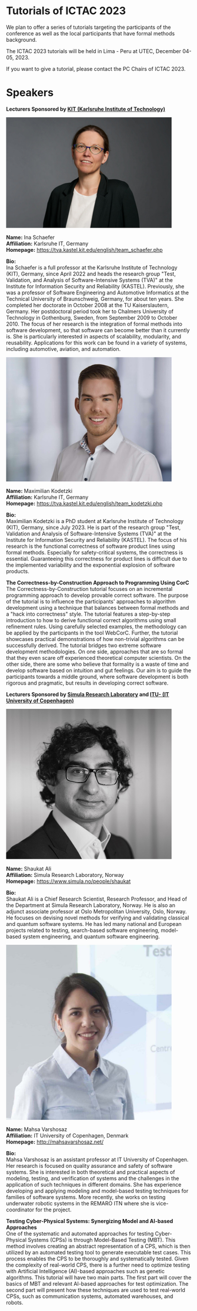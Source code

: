 <!--   ---
layout: speaker-overview
title: ""
--- -->

# Tutorials of ICTAC 2023 

We plan to offer a series of tutorials targeting the participants of the conference as well as the local participants that have formal methods background.

The ICTAC 2023 tutorials will be held in Lima - Peru at UTEC, December 04-05, 2023.   

If you want to give a tutorial, please contact the PC Chairs of ICTAC 2023.

# Speakers

<div class="col-sm-10">
        <p><b>Lecturers Sponsored by <a href="https://www.kit.edu/" target="_blank"> KIT (Karlsruhe Institute of Technology) </a></b>  <br/> </p> 
   </div> 
 <div class="row justify-content-start p-3">
   <div class="col-sm-2">  
            <img src="/assets/img/people/InaSchaefer.jpg" alt="Ina Schaefer" title="Ina Schaefer" width="450"/>
    </div> 
    <div class="col-sm-10">
        <p><b>Name:</b>  Ina Schaefer <br/>
        <b>Affiliation:</b> Karlsruhe IT, Germany <br/>
         <b>Homepage:</b> <a href="https://tva.kastel.kit.edu/english/team_schaefer.php" target="_blank">https://tva.kastel.kit.edu/english/team_schaefer.php</a> <br/> </p> 
            <p><b>Bio:</b>  <br/> 
            Ina Schaefer is a full professor at the Karlsruhe Institute of Technology (KIT), Germany, since April 2022 and heads the research group
            "Test, Validation, and Analysis of Software-Intensive Systems (TVA)" at the Institute for Information Security and Reliability (KASTEL). 
           Previously, she was a professor of Software Engineering and Automotive Informatics at the Technical University of Braunschweig, Germany, 
           for about ten years. She completed her doctorate in October 2008 at the TU Kaiserslautern, Germany. 
          Her postdoctoral period took her to Chalmers University of Technology in Gothenburg, Sweden, from September 2009 to October 2010. 
         The focus of her research is the integration of formal methods into software development, so that software can become better than it 
         currently is. She is particularly interested in aspects of scalability, modularity, and reusability. 
         Applications for this work can be found in a variety of systems, including automotive, aviation, and automation.        
         <br/> </p> 
    </div>
   <div class="col-sm-2">  
            <img src="/assets/img/people/MaximilianKodetzki.jpg" alt="Maximilian Kodetzki" title="Maximilian Kodetzki" width="450"/>
    </div> 
    <div class="col-sm-10">
        <p><b>Name:</b>  Maximilian Kodetzki <br/>
        <b>Affiliation:</b> Karlsruhe IT, Germany <br/>
         <b>Homepage:</b> <a href="https://tva.kastel.kit.edu/english/team_kodetzki.php" target="_blank">https://tva.kastel.kit.edu/english/team_kodetzki.php</a> <br/> </p> 
            <p><b>Bio:</b>  <br/>
        Maximilian Kodetzki is a PhD student at Karlsruhe Institute of Technology (KIT), Germany, since July 2023. 
       He is part of the research group "Test, Validation and Analysis of Software-Intensive Systems (TVA)" at the Institute for Information Security
       and Reliability (KASTEL). The focus of his research is the functional correctness of software product lines using formal methods. 
        Especially for safety-critical systems, the correctness is essential. Guaranteeing this correctness for product lines is difficult 
        due to the implemented variability and the exponential explosion of software products.    
         <br/> </p> 
    </div>
    <div class="col-sm-12">
        <p><b>The Correctness-by-Construction Approach to Programming Using CorC </b> <br/>
         The Correctness-by-Construction tutorial focuses on an incremental programming approach to develop provable correct software. 
        The purpose of the tutorial is to influence the participants' approaches to algorithm development using a technique that balances 
        between formal methods and a "hack into correctness" style. 
        The tutorial features a step-by-step introduction to how to derive functional correct algorithms using small refinement rules. 
        Using carefully selected examples, the methodology can be applied by the participants in the tool WebCorC. 
        Further, the tutorial showcases practical demonstrations of how non-trivial algorithms can be successfully derived. 
        The tutorial bridges two extreme software development methodologies. On one side, approaches that are so formal that they even scare off 
        experienced theoretical computer scientists. On the other side, there are some who believe that formality is a waste of time 
        and develop software based on intuition and gut feelings. 
        Our aim is to guide the participants towards a middle ground, where software development is both rigorous and pragmatic, 
        but results in developing correct software.       
       <br/> </p>
    </div>
</div>



  <div class="col-sm-10">
        <p><b>Lecturers Sponsored by <a href="https://www.simula.no/" target="_blank"> Simula Research Laboratory</a> and <a href="https://en.itu.dk/" target="_blank"> ITU- (IT University of Copenhagen) </a></b>  <br/> </p> 
   </div> 
 <div class="row justify-content-start p-3">
   <div class="col-sm-2">  
            <img src="/assets/img/people/ShaukatAli.jpg" alt="Shaukat Ali" title="Shaukat Ali" width="450"/>
    </div> 
    <div class="col-sm-10">
        <p><b>Name:</b>  Shaukat Ali <br/>
        <b>Affiliation:</b> Simula Research Laboratory, Norway <br/>
         <b>Homepage:</b> <a href="https://www.simula.no/people/shaukat" target="_blank">https://www.simula.no/people/shaukat</a> <br/> </p> 
        <p><b>Bio:</b>  <br/> 
        Shaukat Ali is a Chief Research Scientist, Research Professor, and Head of the Department at Simula Research Laboratory, Norway. 
        He is also an adjunct associate professor at Oslo Metropolitan University, Oslo, Norway. He focuses on devising novel methods 
        for verifying and validating classical and quantum software systems. 
        He has led many national and European projects related to testing, search-based software engineering, model-based system engineering, 
        and quantum software engineering.
         <br/> </p> 
      </div>
   <div class="col-sm-2">  
            <img src="/assets/img/people/MahsaVarshosaz.png" alt="Mahsa Varshosaz" title="Mahsa Varshosaz" width="450"/>
    </div> 
    <div class="col-sm-10">
        <p><b>Name:</b>  Mahsa Varshosaz <br/>
        <b>Affiliation:</b> IT University of Copenhagen, Denmark <br/>
         <b>Homepage:</b> <a href="http://mahsavarshosaz.net/" target="_blank">http://mahsavarshosaz.net/</a> <br/> </p> 
         <p><b>Bio:</b>  <br/>
        Mahsa Varshosaz is an assistant professor at IT University of Copenhagen. Her research is focused on quality assurance and safety of
        software systems. She is interested in both theoretical and practical aspects of modeling, testing, and verification of systems 
        and the challenges in the application of such techniques in different domains. 
        She has experience developing and applying modeling and model-based testing techniques for families of software systems. 
        More recently, she works on testing  underwater robotic systems in the REMARO ITN where she is vice-coordinator for the project.
         <br/> </p> 
        </div>
     <div class="col-sm-12">
        <p><b>Testing Cyber-Physical Systems: Synergizing Model and AI-based Approaches </b>   <br/> 
        One of the systematic and automated approaches for testing Cyber-Physical Systems (CPSs) is through Model-Based Testing (MBT). 
        This method involves creating an abstract representation of a CPS, which is then utilized by an automated testing tool to generate 
        executable test cases. This process enables the CPS to be thoroughly and systematically tested. 
        Given the complexity of real-world CPS, there is a further need to optimize testing with Artificial Intelligence (AI)-based approaches 
        such as genetic algorithms. This tutorial will have two main parts. 
        The first part will cover the basics of MBT and relevant AI-based approaches for test optimization. 
        The second part will present how these techniques are used to test real-world CPSs, such as communication systems, 
        automated warehouses, and robots.
       <br/> </p> 
    </div>
</div>
